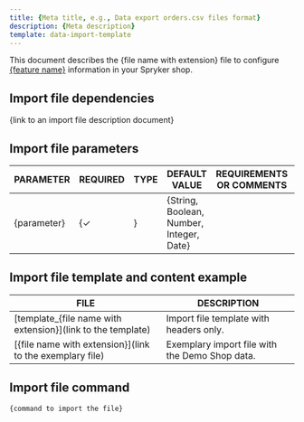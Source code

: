 ```yaml
---
title: {Meta title, e.g., Data export orders.csv files format}
description: {Meta description}
template: data-import-template
---
```


This document describes the {file name with extension} file to configure [{feature name}](link-to-the-related-feature-walkthrough) information in your Spryker shop.


## Import file dependencies

{link to an import file description document}

<!-- If the file has no dependencies, remove the section. If there are two and more import files, use bullet points.-->

## Import file parameters

| PARAMETER | REQUIRED | TYPE | DEFAULT VALUE | REQUIREMENTS OR COMMENTS | DESCRIPTION |
|---|---|---|---|---|---|
| {parameter} | {&check; |  } | {String, Boolean, Number, Integer, Date} |  | {requirements, comments}<!-- If there are no requirements or comments, leave the field blank --> | {description} |

## Import file template and content example

| FILE | DESCRIPTION |
|---|---|
| [template_{file name with extension}](link to the template) <!--Make sure the file with the same formatting is uploaded to the AWS instance. --> | Import file template with headers only. |
| [{file name with extension}](link to the exemplary file) | Exemplary import file with the Demo Shop data. |


## Import file command


```{language}
{command to import the file}
```
